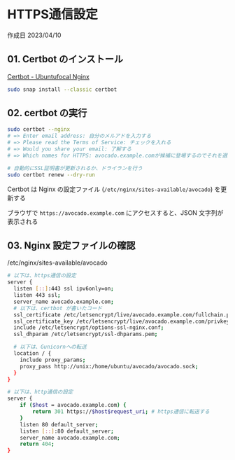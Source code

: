 # HTTPS通信設定

作成日 2023/04/10

## 01. Certbot のインストール

[Certbot \- Ubuntufocal Nginx](https://certbot.eff.org/lets-encrypt/ubuntufocal-nginx)

```bash
sudo snap install --classic certbot
```

## 02. certbot の実行

```bash
sudo certbot --nginx
# => Enter email address: 自分のメルアドを入力する
# => Please read the Terms of Service: チェックを入れる
# => Would you share your email: 了解する
# => Which names for HTTPS: avocado.example.comが候補に登場するのでそれを選ぶ

# 自動的にSSL証明書が更新されるか、ドライランを行う
sudo certbot renew --dry-run
```

Certbot は Nginx の設定ファイル (`/etc/nginx/sites-available/avocado`) を更新する

ブラウザで `https://avocado.example.com` にアクセスすると、JSON 文字列が表示される

## 03. Nginx 設定ファイルの確認

/etc/nginx/sites-available/avocado

```bash
# 以下は、https通信の設定
server {
  listen [::]:443 ssl ipv6only=on;
  listen 443 ssl;
  server_name avocado.example.com;
  # 以下は、certbot が書いたコード
  ssl_certificate /etc/letsencrypt/live/avocado.example.com/fullchain.pem;
  ssl_certificate_key /etc/letsencrypt/live/avocado.example.com/privkey.pem;
  include /etc/letsencrypt/options-ssl-nginx.conf;
  ssl_dhparam /etc/letsencrypt/ssl-dhparams.pem;

  # 以下は、Gunicornへの転送
  location / {
    include proxy_params;
    proxy_pass http://unix:/home/ubuntu/avocado/avocado.sock;
  }
}

# 以下は、http通信の設定
server {
    if ($host = avocado.example.com) {
        return 301 https://$host$request_uri; # https通信に転送する
    }
    listen 80 default_server;
    listen [::]:80 default_server;
    server_name avocado.example.com;
    return 404;
}
```
